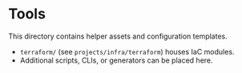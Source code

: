 # Tools

This directory contains helper assets and configuration templates.
- `terraform/` (see `projects/infra/terraform`) houses IaC modules.
- Additional scripts, CLIs, or generators can be placed here.
